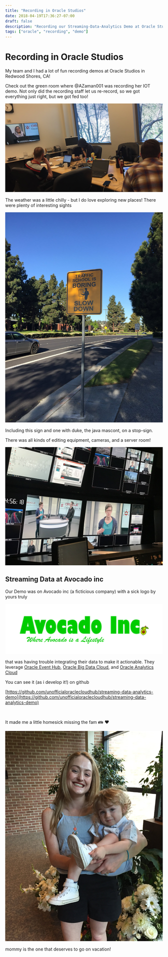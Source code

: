 ```yaml
---
title: "Recording in Oracle Studios"
date: 2018-04-19T17:36:27-07:00
draft: false
description: "Recording our Streaming-Data-Analytics Demo at Oracle Studios in Redwood Shores, CA"
tags: ["oracle", "recording", "demo"]
---
```



# Recording in Oracle Studios

My team and I had a lot of fun recording demos at Oracle Studios in Redwood Shores, CA! 

Check out the green room where @AZaman001 was recording her IOT demo. 
Not only did the recording staff let us re-record, so we got everything just right, but we got fed too! 

![the green room](/img/green-room.jpg)

The weather was a little chilly - but I do love exploring new places! There were plenty of interesting sights 

![traffic school is boring so don't speed :p](/img/slow-down.JPG)

Including this sign and one with duke, the java mascont, on a stop-sign. 

There was all kinds of editing equipment, cameras, and a server room! 

![control-room with allison & phillip](/img/control-room.jpg)

## Streaming Data at Avocado inc

Our Demo was on Avocado inc (a ficticious company) with a sick logo by yours truly

![avacado-ing-icon](/img/avocados-logo.png)

that was having trouble integrating their data to make it actionable. They leverage 
[Oracle Event Hub](https://cloud.oracle.com/event-hub),
[Oracle Big Data Cloud](https://cloud.oracle.com/bigdata), 
and [Oracle Analytics Cloud](https://cloud.oracle.com/en_US/oac)

You can see it (as i develop it!) on github 

[https://github.com/unofficialoraclecloudhub/streaming-data-analytics-demo](https://github.com/unofficialoraclecloudhub/streaming-data-analytics-demo)


</br>



It made me a little homesick missing the fam 👪 ❤️ 

![the-sunday-fam](/img/the-sunday-fam.JPG)

mommy is the one that deserves to go on vacation! 
